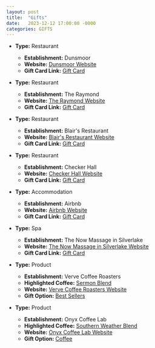 ```yaml
---
layout: post
title:  "Gifts"
date:   2023-12-12 17:00:00 -0000
categories: GIFTS
---
```


- **Type:** Restaurant
  - **Establishment:** Dunsmoor
  - **Website:** [Dunsmoor Website](https://www.dunsmoor.la/)
  - **Gift Card Link:** [Gift Card](https://www.toasttab.com/dunsmoor-3501-eagle-rock-boulevard/giftcards)

- **Type:** Restaurant
  - **Establishment:** The Raymond
  - **Website:** [The Raymond Website](https://theraymond.com/)
  - **Gift Card Link:** [Gift Card](https://www.toasttab.com/theraymond1886/giftcards)

- **Type:** Restaurant
  - **Establishment:** Blair's Restaurant
  - **Website:** [Blair's Restaurant Website](https://blairsrestaurant.com/eagle-rock)
  - **Gift Card Link:** [Gift Card](https://squareup.com/gift/BF2H0BTAYA99T/order)

- **Type:** Restaurant
  - **Establishment:** Checker Hall
  - **Website:** [Checker Hall Website](https://www.checkerhall.com/)
  - **Gift Card Link:** [Gift Card](https://www.toasttab.com/checker-hall-104-north-avenue-56-2nd-floor/giftcards)

- **Type:** Accommodation
  - **Establishment:** Airbnb
  - **Website:** [Airbnb Website](https://www.airbnb.com/)
  - **Gift Card Link:** [Gift Card](https://www.airbnb.com/giftcards)

- **Type:** Spa
  - **Establishment:** The Now Massage in Silverlake
  - **Website:** [The Now Massage in Silverlake Website](https://thenowmassage.com/silver-lake/)
  - **Gift Card Link:** [Gift Card](https://thenowmassage.com/gift-cards/)

- **Type:** Product
  - **Establishment:** Verve Coffee Roasters
  - **Highlighted Coffee:** [Sermon Blend](https://www.vervecoffee.com/products/sermon)
  - **Website:** [Verve Coffee Roasters Website](https://www.vervecoffee.com/)
  - **Gift Option:** [Best Sellers](https://www.vervecoffee.com/collections/best-sellers)

- **Type:** Product
  - **Establishment:** Onyx Coffee Lab
  - **Highlighted Coffee:** [Southern Weather Blend](https://onyxcoffeelab.com/products/southern-weather)
  - **Website:** [Onyx Coffee Lab Website](https://onyxcoffeelab.com/)
  - **Gift Option:** [Coffee](https://onyxcoffeelab.com/collections/coffee)



